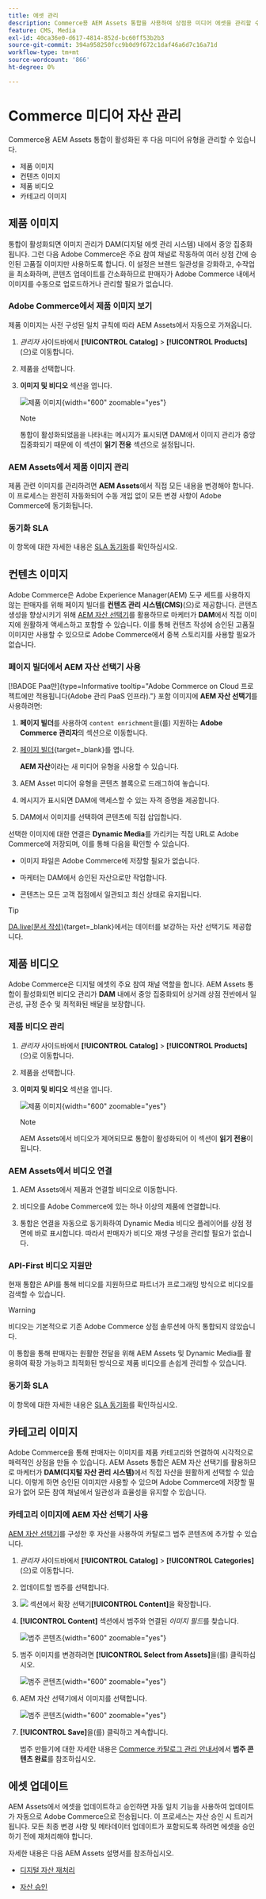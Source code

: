 ```yaml
---
title: 에셋 관리
description: Commerce용 AEM Assets 통합을 사용하여 상점용 미디어 에셋을 관리할 수 있습니다.
feature: CMS, Media
exl-id: 40ca36e0-d617-4814-852d-bc60ff53b2b3
source-git-commit: 394a958250fcc9b0d9f672c1daf46a6d7c16a71d
workflow-type: tm+mt
source-wordcount: '866'
ht-degree: 0%

---
```


# Commerce 미디어 자산 관리

<!--In ACAP-844, this topic was linked to from the Commerce Admin products images and videos when the Assets integration is enabled. If the URL to the topic changes, be sure to add a redirect.-->

Commerce용 AEM Assets 통합이 활성화된 후 다음 미디어 유형을 관리할 수 있습니다.

* 제품 이미지
* 컨텐츠 이미지
* 제품 비디오
* 카테고리 이미지

## 제품 이미지

통합이 활성화되면 이미지 관리가 DAM(디지털 에셋 관리 시스템) 내에서 중앙 집중화됩니다. 그런 다음 Adobe Commerce은 주요 참여 채널로 작동하여 여러 상점 간에 승인된 고품질 이미지만 사용하도록 합니다. 이 설정은 브랜드 일관성을 강화하고, 수작업을 최소화하며, 콘텐츠 업데이트를 간소화하므로 판매자가 Adobe Commerce 내에서 이미지를 수동으로 업로드하거나 관리할 필요가 없습니다.

### Adobe Commerce에서 제품 이미지 보기

제품 이미지는 사전 구성된 일치 규칙에 따라 AEM Assets에서 자동으로 가져옵니다.

1. _관리자_ 사이드바에서 **[!UICONTROL Catalog]** > **[!UICONTROL Products]**(으)로 이동합니다.

1. 제품을 선택합니다.

1. **이미지 및 비디오** 섹션을 엽니다.

   ![제품 이미지](assets/product-image.png){width="600" zoomable="yes"}

   >[!NOTE]
   >
   > 통합이 활성화되었음을 나타내는 메시지가 표시되면 DAM에서 이미지 관리가 중앙 집중화되기 때문에 이 섹션이 **읽기 전용** 섹션으로 설정됩니다.

### AEM Assets에서 제품 이미지 관리

제품 관련 이미지를 관리하려면 **AEM Assets**&#x200B;에서 직접 모든 내용을 변경해야 합니다. 이 프로세스는 완전히 자동화되어 수동 개입 없이 모든 변경 사항이 Adobe Commerce에 동기화됩니다.

### 동기화 SLA

이 항목에 대한 자세한 내용은 [SLA 동기화](get-started/setup-synchronization.md#synchronization-sla)를 확인하십시오.

## 컨텐츠 이미지

Adobe Commerce은 Adobe Experience Manager(AEM) 도구 세트를 사용하지 않는 판매자를 위해 페이지 빌더를 **컨텐츠 관리 시스템(CMS)**(으)로 제공합니다. 콘텐츠 생성을 향상시키기 위해 [AEM 자산 선택기](synchronize/asset-selector-integration.md)를 활용하므로 마케터가 **DAM**&#x200B;에서 직접 이미지에 원활하게 액세스하고 포함할 수 있습니다. 이를 통해 컨텐츠 작성에 승인된 고품질 이미지만 사용할 수 있으므로 Adobe Commerce에서 중복 스토리지를 사용할 필요가 없습니다.

### 페이지 빌더에서 AEM 자산 선택기 사용

[!BADGE Paa만]{type=Informative tooltip="Adobe Commerce on Cloud 프로젝트에만 적용됩니다(Adobe 관리 PaaS 인프라)."} 포함 이미지에 **AEM 자산 선택기**&#x200B;를 사용하려면:

1. **페이지 빌더**&#x200B;를 사용하여 `content enrichment`을(를) 지원하는 **Adobe Commerce 관리자**&#x200B;의 섹션으로 이동합니다.

1. [페이지 빌더](https://developer.adobe.com/commerce/frontend-core/page-builder/){target=_blank}를 엽니다.

   **AEM 자산**&#x200B;이라는 새 미디어 유형을 사용할 수 있습니다.

1. AEM Asset 미디어 유형을 콘텐츠 블록으로 드래그하여 놓습니다.

1. 메시지가 표시되면 DAM에 액세스할 수 있는 자격 증명을 제공합니다.

1. DAM에서 이미지를 선택하여 콘텐츠에 직접 삽입합니다.

선택한 이미지에 대한 연결은 **Dynamic Media**&#x200B;를 가리키는 직접 URL로 Adobe Commerce에 저장되며, 이를 통해 다음을 확인할 수 있습니다.

* 이미지 파일은 Adobe Commerce에 저장할 필요가 없습니다.

* 마케터는 DAM에서 승인된 자산으로만 작업합니다.

* 콘텐츠는 모든 고객 접점에서 일관되고 최신 상태로 유지됩니다.

>[!TIP]
>
> [DA.live(문서 작성)](https://experienceleague.adobe.com/developer/commerce/storefront/merchants/storefront-builder/?lang=ko#dalive-document-authoring){target=_blank}에서는 데이터를 보강하는 자산 선택기도 제공합니다.

## 제품 비디오

Adobe Commerce은 디지털 에셋의 주요 참여 채널 역할을 합니다. AEM Assets 통합이 활성화되면 비디오 관리가 **DAM** 내에서 중앙 집중화되어 상거래 상점 전반에서 일관성, 규정 준수 및 최적화된 배달을 보장합니다.

### 제품 비디오 관리

1. _관리자_ 사이드바에서 **[!UICONTROL Catalog]** > **[!UICONTROL Products]**(으)로 이동합니다.

1. 제품을 선택합니다.

1. **이미지 및 비디오** 섹션을 엽니다.

   ![제품 이미지](assets/product-image.png){width="600" zoomable="yes"}

   >[!NOTE]
   >
   > AEM Assets에서 비디오가 제어되므로 통합이 활성화되어 이 섹션이 **읽기 전용**&#x200B;이 됩니다.

### AEM Assets에서 비디오 연결

1. AEM Assets에서 제품과 연결할 비디오로 이동합니다.

1. 비디오를 Adobe Commerce에 있는 하나 이상의 제품에 연결합니다.

1. 통합은 연결을 자동으로 동기화하여 Dynamic Media 비디오 플레이어를 상점 정면에 바로 표시합니다. 따라서 판매자가 비디오 재생 구성을 관리할 필요가 없습니다.

### API-First 비디오 지원만

현재 통합은 API를 통해 비디오를 지원하므로 파트너가 프로그래밍 방식으로 비디오를 검색할 수 있습니다.

>[!WARNING]
>
> 비디오는 기본적으로 기존 Adobe Commerce 상점 솔루션에 아직 통합되지 않았습니다.

이 통합을 통해 판매자는 원활한 전달을 위해 AEM Assets 및 Dynamic Media를 활용하여 확장 가능하고 최적화된 방식으로 제품 비디오를 손쉽게 관리할 수 있습니다.

### 동기화 SLA

이 항목에 대한 자세한 내용은 [SLA 동기화](get-started/setup-synchronization.md#synchronization-sla)를 확인하십시오.

## 카테고리 이미지

Adobe Commerce을 통해 판매자는 이미지를 제품 카테고리와 연결하여 시각적으로 매력적인 상점을 만들 수 있습니다. AEM Assets 통합은 AEM 자산 선택기를 활용하므로 마케터가 **DAM(디지털 자산 관리 시스템)**&#x200B;에서 직접 자산을 원활하게 선택할 수 있습니다. 이렇게 하면 승인된 이미지만 사용할 수 있으며 Adobe Commerce에 저장할 필요가 없어 모든 참여 채널에서 일관성과 효율성을 유지할 수 있습니다.

### 카테고리 이미지에 AEM 자산 선택기 사용

[AEM 자산 선택기](synchronize/asset-selector-integration.md)를 구성한 후 자산을 사용하여 카탈로그 범주 콘텐츠에 추가할 수 있습니다.

1. _관리자_ 사이드바에서 **[!UICONTROL Catalog]** > **[!UICONTROL Categories]**(으)로 이동합니다.

1. 업데이트할 범주를 선택합니다.

1. ![&#x200B; 섹션에서 &#x200B;](../assets/icon-display-expand.png)확장 선택기&#x200B;**[!UICONTROL Content]**&#x200B;을 확장합니다.

1. **[!UICONTROL Content]** 섹션에서 범주와 연결된 *이미지 필드*&#x200B;를 찾습니다.

   ![범주 콘텐츠](assets/category-asset.png){width="600" zoomable="yes"}

1. 범주 이미지를 변경하려면 **[!UICONTROL Select from Assets]**&#x200B;을(를) 클릭하십시오.

   ![범주 콘텐츠](assets/asset-view.png){width="600" zoomable="yes"}

1. AEM 자산 선택기에서 이미지를 선택합니다.

   ![범주 콘텐츠](assets/select-image.png){width="600" zoomable="yes"}

1. **[!UICONTROL Save]**&#x200B;을(를) 클릭하고 계속합니다.

   범주 만들기에 대한 자세한 내용은 [Commerce 카탈로그 관리 안내서](https://experienceleague.adobe.com/ko/docs/commerce-admin/catalog/categories/create/category-create#step-3-complete-the-category-content)에서 **범주 콘텐츠 완료**&#x200B;를 참조하십시오.

## 에셋 업데이트

AEM Assets에서 에셋을 업데이트하고 승인하면 자동 일치 기능을 사용하여 업데이트가 자동으로 Adobe Commerce으로 전송됩니다. 이 프로세스는 자산 승인 시 트리거됩니다. 모든 최종 변경 사항 및 메타데이터 업데이트가 포함되도록 하려면 에셋을 승인하기 전에 재처리해야 합니다.

자세한 내용은 다음 AEM Assets 설명서를 참조하십시오.

* [디지털 자산 재처리](https://experienceleague.adobe.com/ko/docs/experience-manager-cloud-service/content/assets/manage/reprocessing)

* [자산 승인](https://experienceleague.adobe.com/ko/docs/experience-manager-cloud-service/content/assets/dynamicmedia/dynamic-media-open-apis/approve-assets)
